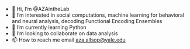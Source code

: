- 👋 Hi, I’m @AZAintheLab
- 👀 I’m interested in social computations, machine learning for behavioral and neural analysis, decoding Functional Encoding Ensembles
- 🌱 I’m currently learning Python 
- 💞️ I’m looking to collaborate on data analysis
- 📫 How to reach me email aza.allsop@yale.edu

<!---
AZAintheLab/AZAintheLab is a ✨ special ✨ repository because its `README.md` (this file) appears on your GitHub profile.
You can click the Preview link to take a look at your changes.
--->
